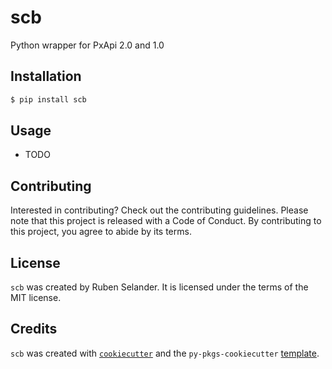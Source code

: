 # scb

Python wrapper for PxApi 2.0 and 1.0

## Installation

```bash
$ pip install scb
```

## Usage

- TODO

## Contributing

Interested in contributing? Check out the contributing guidelines. Please note that this project is released with a Code of Conduct. By contributing to this project, you agree to abide by its terms.

## License

`scb` was created by Ruben Selander. It is licensed under the terms of the MIT license.

## Credits

`scb` was created with [`cookiecutter`](https://cookiecutter.readthedocs.io/en/latest/) and the `py-pkgs-cookiecutter` [template](https://github.com/py-pkgs/py-pkgs-cookiecutter).
